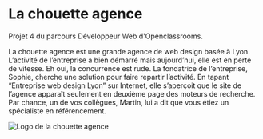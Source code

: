 # La chouette agence
Projet 4 du parcours Développeur Web d'Openclassrooms.

La chouette agence est une grande agence de web design basée à Lyon. L’activité de l’entreprise a bien démarré mais aujourd’hui, elle est en perte de vitesse. Eh oui, la concurrence est rude. La fondatrice de l’entreprise, Sophie, cherche une solution pour faire repartir l’activité. En tapant “Entreprise web design Lyon” sur Internet, elle s’aperçoit que le site de l’agence apparaît seulement en deuxième page des moteurs de recherche. Par chance, un de vos collègues, Martin, lui a dit que vous étiez un spécialiste en référencement.

<img src="https://user.oc-static.com/upload/2019/04/15/15553465193309_icon-above-font.png" alt="Logo de la chouette agence" />
